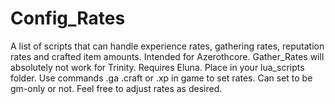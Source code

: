 # Config_Rates
A list of scripts that can handle experience rates, gathering rates, reputation rates and crafted item amounts. Intended for Azerothcore. Gather_Rates will absolutely not work for Trinity. Requires Eluna. Place in your lua_scripts folder. Use commands .ga .craft or .xp  in game to set rates. Can set to be gm-only or not. Feel free to adjust rates as desired. 
